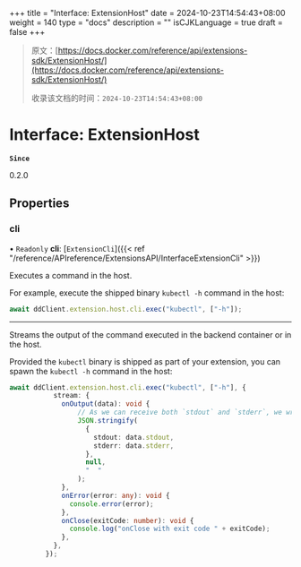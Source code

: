 +++
title = "Interface: ExtensionHost"
date = 2024-10-23T14:54:43+08:00
weight = 140
type = "docs"
description = ""
isCJKLanguage = true
draft = false
+++

> 原文：[https://docs.docker.com/reference/api/extensions-sdk/ExtensionHost/](https://docs.docker.com/reference/api/extensions-sdk/ExtensionHost/)
>
> 收录该文档的时间：`2024-10-23T14:54:43+08:00`

# Interface: ExtensionHost

**`Since`**

0.2.0

## Properties

### cli

• `Readonly` **cli**: [`ExtensionCli`]({{< ref "/reference/APIreference/ExtensionsAPI/InterfaceExtensionCli" >}})

Executes a command in the host.

For example, execute the shipped binary `kubectl -h` command in the host:



```typescript
await ddClient.extension.host.cli.exec("kubectl", ["-h"]);
```

------

Streams the output of the command executed in the backend container or in the host.

Provided the `kubectl` binary is shipped as part of your extension, you can spawn the `kubectl -h` command in the host:



```typescript
await ddClient.extension.host.cli.exec("kubectl", ["-h"], {
           stream: {
             onOutput(data): void {
                 // As we can receive both `stdout` and `stderr`, we wrap them in a JSON object
                 JSON.stringify(
                   {
                     stdout: data.stdout,
                     stderr: data.stderr,
                   },
                   null,
                   "  "
                 );
             },
             onError(error: any): void {
               console.error(error);
             },
             onClose(exitCode: number): void {
               console.log("onClose with exit code " + exitCode);
             },
           },
         });
```
